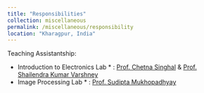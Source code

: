 ```yaml
---
title: "Responsibilities"
collection: miscellaneous
permalink: /miscellaneous/responsibility
location: "Kharagpur, India"
---
```



Teaching Assistantship:

* Introduction to Electronics Lab * : [Prof. Chetna Singhal](http://www.iitkgp.ac.in/department/EC/faculty/ec-chetna) & [Prof. Shailendra Kumar Varshney](http://www.iitkgp.ac.in/department/EC/faculty/ec-skvarshney)
* Image Processing Lab * : [Prof. Sudipta Mukhopadhyay](http://www.iitkgp.ac.in/department/EC/faculty/ec-smukho)